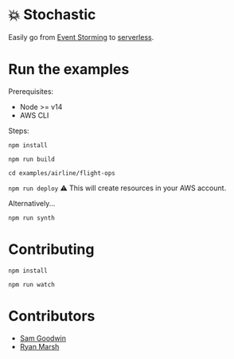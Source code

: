 # 💥 Stochastic

Easily go from [Event Storming](https://github.com/mariuszgil/awesome-eventstorming) to [serverless](https://aws.amazon.com/serverless).

# Run the examples

Prerequisites:

- Node >= v14
- AWS CLI

Steps:

`npm install`

`npm run build`

`cd examples/airline/flight-ops`

`npm run deploy` ⚠️ This will create resources in your AWS account.

Alternatively...

`npm run synth`

# Contributing

`npm install`

`npm run watch`

# Contributors

- [Sam Goodwin](https://github.com/sam-goodwin)
- [Ryan Marsh](https://github.com/ryan-mars)
